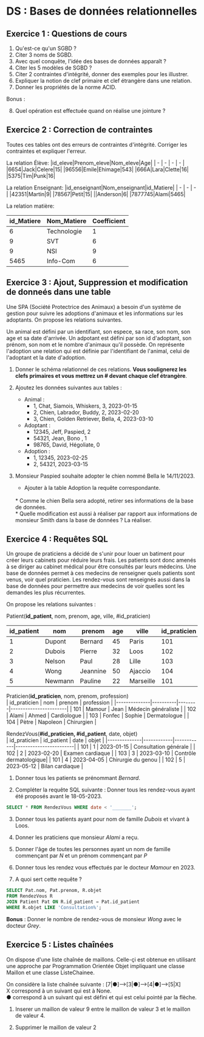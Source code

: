 # **DS : Bases de données relationnelles**

## **Exercice 1 : Questions de cours**

1. Qu'est-ce qu'un SGBD ?
2. Citer 3 noms de SGBD.
3. Avec quel conquête, l'idée des bases de données apparaît ? 
4. Citer les 5 modèles de SGBD ?
5. Citer 2 contraintes d'intégrité, donner des exemples pour les illustrer.
6. Expliquer la notion de clef primaire et clef étrangère dans une relation.
7. Donner les propriétés de la norme ACID.

Bonus :

8. Quel opération est effectuée quand on réalise une jointure ?

## **Exercice 2 : Correction de contraintes**

Toutes ces tables ont des erreurs de contraintes d'intégrité. Corriger les contraintes et expliquer l'erreur.

La relation Élève:
|id\_eleve|Prenom\_eleve|Nom\_eleve|Age|
| - | - | - | - |
|6654|Jack|Celere|15|
|96556|Emile|Ehimage|543|
|666A|Lara|Clette|16|
|5375|Tim|Punk|16|

La relation Enseignant:
|id\_enseignant|Nom\_enseignant|id\_Matiere|
| - | - | - |
|42351|Martin|9|
|78567|Petit|15|
||Anderson|6|
|7877745|Alami|5465|

La relation matière:

|id\_Matiere|Nom\_Matiere|Coefficient|
| - | - | - |
|6|Technologie|1|
|9|SVT|6|
|9|NSI|9|
|5465|Info-Com|6|


## Exercice 3 :  Ajout, Suppression et modification de donneés dans une table

Une SPA (Société Protectrice des Animaux) a besoin d'un système de gestion pour suivre les adoptions d'animaux et les informations sur les adoptants. On propose les relations suivantes.

Un animal est défini par un identifiant, son espece, sa race, son nom, son age et sa date d'arrivée.
Un adpotant est défini par son id d'adoptant, son prénom, son nom et le nombre d'animaux qu'il possède.
On représente l'adoption une relation qui est définie par l'identifiant de l'animal, celui de l'adoptant et la date d'adoption.

1. Donner le schéma relationnel de ces relations. **Vous soulignerez les clefs primaires et vous mettrez un # devant chaque clef étrangère**.
   
2. Ajoutez les données suivantes aux tables :
    * Animal :
      * 1, Chat, Siamois, Whiskers, 3, 2023-01-15
      * 2, Chien, Labrador, Buddy, 2, 2023-02-20
      * 3, Chien, Golden Retriever, Bella, 4, 2023-03-10
    * Adoptant :
      * 12345, Jeff, Paspied, 2
      * 54321, Jean, Bono , 1
      * 98765, David, Hégoliate, 0
    * Adoption :
      * 1, 12345, 2023-02-25
      * 2, 54321, 2023-03-15

3. Monsieur Paspied souhaite adopter le chien nommé Bella le 14/11/2023.
    * Ajouter à la table Adoption la requête correspondante.
    <br/>
    * Comme le chien Bella sera adopté, retirer ses informations de la base de données.
    <br/>
    * Quelle modification est aussi à réaliser par rapport aux informations de monsieur Smith dans la base de données ? La réaliser.



## Exercice 4 : Requêtes SQL 

Un groupe de praticiens a décidé de s'unir pour louer un batiment pour créer leurs cabinets pour réduire leurs frais.
Les patients sont donc amenés à se diriger au cabinet médical pour être consultés par leurs médecins.
Une base de données permet à ces medecins de renseigner quels patients sont venus, voir quel praticien.
Les rendez-vous sont renseignés aussi dans la base de données pour permettre aux medecins de voir quelles sont les demandes les plus récurrentes.

On propose les relations suivantes :

Patient(**id_patient**, nom, prenom, age, ville, #id_praticien)
</br>



| id_patient | nom      | prenom    | age | ville      | id_praticien |
|------------|----------|-----------|-----|------------|--------------|
| 1          | Dupont   | Bernard   | 45  | Paris      | 101          |
| 2          | Dubois   | Pierre    | 32  | Loos       | 102          |
| 3          | Nelson   | Paul      | 28  | Lille      | 103          |
| 4          | Wong | Jeannine  | 50  | Ajaccio    | 104          |
| 5          | Newmann   | Pauline   | 22  | Marseille  | 101          |

Praticien(**id_praticien**, nom, prenom, profession)
</br>
| id_praticien | nom      | prenom | profession            |
|--------------|----------|--------|-----------------------|
| 101          | Mamour   | Jean   | Médecin généraliste  |
| 102          | Alami    | Ahmed  | Cardiologue           |
| 103          | Fonfec    | Sophie | Dermatologue          |
| 104          | Pètre | Napoleon | Chirurgien         |

RendezVous(**#id_praticien, #id_patient**, date, objet)
</br>
| id_praticien | id_patient | date       | objet                  |
|--------------|------------|------------|------------------------|
| 101          | 1          | 2023-01-15 | Consultation générale  |
| 102          | 2          | 2023-02-20 | Examen cardiaque       |
| 103          | 3          | 2023-03-10 | Contrôle dermatologique|
| 101          | 4          | 2023-04-05 | Chirurgie du genou     |
| 102          | 5          | 2023-05-12 | Bilan cardiaque        |



1. Donner tous les patients se prénommant *Bernard*.

2. Compléter la requête SQL suivante :
Donner tous les rendez-vous ayant été proposés avant le 18-05-2023.
```sql
SELECT * FROM RendezVous WHERE date < '_______';
```

3. Donner tous les patients ayant pour nom de famille *Dubois* et vivant à Loos.

4. Donner les praticiens que monsieur *Alami* a reçu.

5. Donner l'âge de toutes les personnes ayant un nom de famille commençant par *N* et un prénom commençant par *P*

6. Donner tous les rendez vous effectués par le docteur *Mamour* en 2023.

7. A quoi sert cette requête ?
```sql
SELECT Pat.nom, Pat.prenom, R.objet
FROM RendezVous R
JOIN Patient Pat ON R.id_patient = Pat.id_patient
WHERE R.objet LIKE 'Consultation%';
```
   
**Bonus** : Donner le nombre de rendez-vous de monsieur *Wong* avec le docteur *Grey*.


## Exercice 5 : Listes chaînées
On dispose d'une liste chaînée de maillons. Celle-çi est obtenue en utilisant une approche par Programmation Orientée Objet impliquant une classe Maillon et une classe ListeChainee.

On considère la liste chaînée suivante :
[7|●]-->[3|●]-->[4|●]-->[5|X]
</br>
X correspond à un suivant qui est à None.
</br>
● correspond à un suivant qui est défini et qui est celui pointé par la flèche.

1. Inserer un maillon de valeur 9 entre le maillon de valeur 3 et le maillon de valeur 4.

2. Supprimer le maillon de valeur 2
